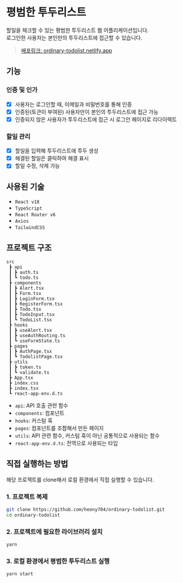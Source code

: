 # 평범한 투두리스트

할일을 체크할 수 있는 평범한 투두리스트 웹 어플리케이션입니다.  
로그인한 사용자는 본인만의 투두리스트에 접근할 수 있습니다.

> [배포링크: ordinary-todolist.netlify.app](https://ordinary-todolist.netlify.app)

## 기능

### 인증 및 인가

- [x] 사용자는 로그인할 때, 이메일과 비밀번호를 통해 인증
- [x] 인증된(토큰이 부여된) 사용자만이 본인의 투두리스트에 접근 가능
- [x] 인증되지 않은 사용자가 투두리스트에 접근 시 로그인 페이지로 리다이렉트

### 할일 관리

- [x] 할일을 입력해 투두리스트에 투두 생성
- [x] 해결된 할일은 클릭하여 해결 표시
- [x] 할일 수정, 삭제 가능

## 사용된 기술

- `React v18`
- `TypeScript`
- `React Router v6`
- `Axios`
- `TailwindCSS`

## 프로젝트 구조

```
src
 ┣ api
 ┃ ┣ auth.ts
 ┃ ┗ todo.ts
 ┣ components
 ┃ ┣ Alert.tsx
 ┃ ┣ Form.tsx
 ┃ ┣ LoginForm.tsx
 ┃ ┣ RegisterForm.tsx
 ┃ ┣ Todo.tsx
 ┃ ┣ TodoInput.tsx
 ┃ ┗ TodoList.tsx
 ┣ hooks
 ┃ ┣ useAlert.tsx
 ┃ ┣ useAuthRouting.ts
 ┃ ┗ useFormState.ts
 ┣ pages
 ┃ ┣ AuthPage.tsx
 ┃ ┗ TodolistPage.tsx
 ┣ utils
 ┃ ┣ token.ts
 ┃ ┗ validate.ts
 ┣ App.tsx
 ┣ index.css
 ┣ index.tsx
 ┗ react-app-env.d.ts
```

- `api`: API 호출 관련 함수
- `components`: 컴포넌트
- `hooks`: 커스텀 훅
- `pages`: 컴포넌트를 조합해서 만든 페이지
- `utils`: API 관련 함수, 커스텀 훅이 아닌 공통적으로 사용되는 함수
- `react-app-env.d.ts`: 전역으로 사용되는 타입

## 직접 실행하는 방법

해당 프로젝트를 clone해서 로컬 환경에서 직접 실행할 수 있습니다.

### 1. 프로젝트 복제

```bash
git clone https://github.com/heony704/ordinary-todolist.git
cd ordinary-todolist
```

### 2. 프로젝트에 필요한 라이브러리 설치

```bash
yarn
```

### 3. 로컬 환경에서 평범한 투두리스트 실행

```bash
yarn start
```
